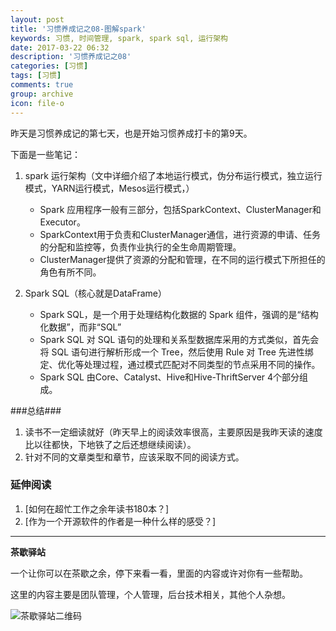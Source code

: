 ```yaml
---
layout: post
title: '习惯养成记之08-图解spark'
keywords: 习惯, 时间管理, spark, spark sql, 运行架构
date: 2017-03-22 06:32
description: '习惯养成记之08'
categories: [习惯]
tags: [习惯]
comments: true
group: archive
icon: file-o
---
```


昨天是习惯养成记的第七天，也是开始习惯养成打卡的第9天。

<!-- more -->

下面是一些笔记：

1. spark 运行架构（文中详细介绍了本地运行模式，伪分布运行模式，独立运行模式，YARN运行模式，Mesos运行模式，）

	- Spark 应用程序一般有三部分，包括SparkContext、ClusterManager和Executor。
	- SparkContext用于负责和ClusterManager通信，进行资源的申请、任务的分配和监控等，负责作业执行的全生命周期管理。
	- ClusterManager提供了资源的分配和管理，在不同的运行模式下所担任的角色有所不同。

2. Spark SQL（核心就是DataFrame）

	- Spark SQL，是一个用于处理结构化数据的 Spark 组件，强调的是“结构化数据”，而非“SQL”
	- Spark SQL 对 SQL 语句的处理和关系型数据库采用的方式类似，首先会将 SQL 语句进行解析形成一个 Tree，然后使用 Rule 对 Tree 先进性绑定、优化等处理过程，通过模式匹配对不同类型的节点采用不同的操作。
	- Spark SQL 由Core、Catalyst、Hive和Hive-ThriftServer 4个部分组成。

###总结###

1. 读书不一定细读就好（昨天早上的阅读效率很高，主要原因是我昨天读的速度比以往都快，下地铁了之后还想继续阅读）。
2. 针对不同的文章类型和章节，应该采取不同的阅读方式。

### 延伸阅读 ###

1. [如何在超忙工作之余年读书180本？]
2. [作为一个开源软件的作者是一种什么样的感受？]

----

**茶歇驿站**

一个让你可以在茶歇之余，停下来看一看，里面的内容或许对你有一些帮助。

这里的内容主要是团队管理，个人管理，后台技术相关，其他个人杂想。

![茶歇驿站二维码](http://ww4.sinaimg.cn/large/824dcde4gw1f358o5j022j20by0bywf8.jpg)
